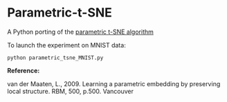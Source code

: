 # Parametric-t-SNE
A Python porting of the [parametric t-SNE algorithm](http://www.jmlr.org/proceedings/papers/v5/maaten09a/maaten09a.pdf)


To launch the experiment on MNIST data:

`python parametric_tsne_MNIST.py`


**Reference:**

van der Maaten, L., 2009. Learning a parametric embedding by preserving local structure. RBM, 500, p.500.
Vancouver
